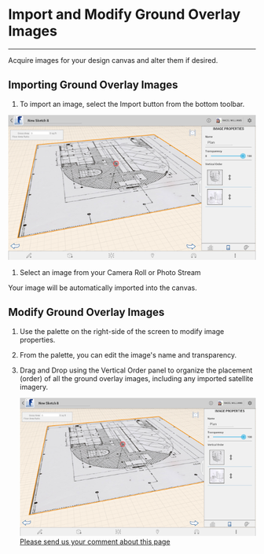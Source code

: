 # Import and Modify Ground Overlay Images

----

Acquire images for your design canvas and alter them if desired.

## Importing Ground Overlay Images

1. To import an image, select the Import button from the bottom toolbar.

![](Images/GUID-5A916F7D-CD16-4BB9-B2C4-6196393FA7EA-low.png)

1. Select an image from your Camera Roll or Photo Stream

Your image will be automatically imported into the canvas.

## Modify Ground Overlay Images

1. Use the palette on the right-side of the screen to modify image properties.
2. From the palette, you can edit the image's name and transparency.
3. Drag and Drop using the Vertical Order panel to organize the placement (order) of all the ground overlay images, including any imported satellite imagery. 
    
    ![](Images/GUID-5A916F7D-CD16-4BB9-B2C4-6196393FA7EA-low.png)
[Please send us your comment about this page](#)